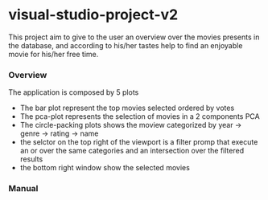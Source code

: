 # visual-studio-project-v2

This project aim to give to the user an overview over the movies presents in the database, and according to his/her tastes help to find an enjoyable movie for his/her free time.

### Overview  

The application is composed by 5 plots
- The bar plot represent the top movies selected ordered by votes
- The pca-plot represents the selection of movies in a 2 components PCA
- The circle-packing plots shows the moview categorized by year -> genre -> rating -> name
- the selctor on the top right of the viewport is a filter promp that execute an or over the same categories and an intersection over the filtered results
- the bottom right window show the selected movies

### Manual
